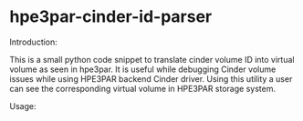# hpe3par-cinder-id-parser

Introduction:

This is a small python code snippet to translate cinder volume ID into virtual volume as seen in hpe3par. It is useful while debugging Cinder volume issues while using HPE3PAR backend Cinder driver. Using this utility a user can see the corresponding virtual volume in HPE3PAR storage system.

Usage:

